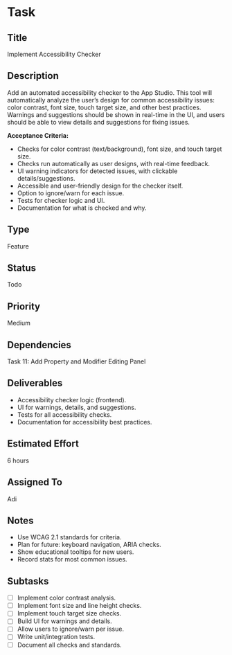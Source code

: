 # Task

## Title
Implement Accessibility Checker

## Description
Add an automated accessibility checker to the App Studio. This tool will automatically analyze the user’s design for common accessibility issues: color contrast, font size, touch target size, and other best practices. Warnings and suggestions should be shown in real-time in the UI, and users should be able to view details and suggestions for fixing issues.

**Acceptance Criteria:**
- Checks for color contrast (text/background), font size, and touch target size.
- Checks run automatically as user designs, with real-time feedback.
- UI warning indicators for detected issues, with clickable details/suggestions.
- Accessible and user-friendly design for the checker itself.
- Option to ignore/warn for each issue.
- Tests for checker logic and UI.
- Documentation for what is checked and why.

## Type
Feature

## Status
Todo

## Priority
Medium

## Dependencies
Task 11: Add Property and Modifier Editing Panel

## Deliverables
- Accessibility checker logic (frontend).
- UI for warnings, details, and suggestions.
- Tests for all accessibility checks.
- Documentation for accessibility best practices.

## Estimated Effort
6 hours

## Assigned To
Adi

## Notes
- Use WCAG 2.1 standards for criteria.
- Plan for future: keyboard navigation, ARIA checks.
- Show educational tooltips for new users.
- Record stats for most common issues.

## Subtasks
- [ ] Implement color contrast analysis.
- [ ] Implement font size and line height checks.
- [ ] Implement touch target size checks.
- [ ] Build UI for warnings and details.
- [ ] Allow users to ignore/warn per issue.
- [ ] Write unit/integration tests.
- [ ] Document all checks and standards.
